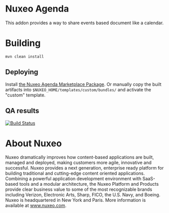 # Nuxeo Agenda

This addon provides a way to share events based document like a calendar.

# Building

    mvn clean install

## Deploying

Install [the Nuxeo Agenda Marketplace Package](https://connect.nuxeo.com/nuxeo/site/marketplace/package/nuxeo-agenda).
Or manually copy the built artifacts into `$NUXEO_HOME/templates/custom/bundles/` and activate the "custom" template.

## QA results

[![Build Status](https://qa.nuxeo.org/jenkins/buildStatus/icon?job=addons_nuxeo-agenda-master)](https://qa.nuxeo.org/jenkins/job/addons_nuxeo-agenda-master/)

# About Nuxeo

Nuxeo dramatically improves how content-based applications are built, managed and deployed, making customers more agile, innovative and successful. Nuxeo provides a next generation, enterprise ready platform for building traditional and cutting-edge content oriented applications. Combining a powerful application development environment with SaaS-based tools and a modular architecture, the Nuxeo Platform and Products provide clear business value to some of the most recognizable brands including Verizon, Electronic Arts, Sharp, FICO, the U.S. Navy, and Boeing. Nuxeo is headquartered in New York and Paris. More information is available at www.nuxeo.com.
